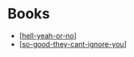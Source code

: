 # Books

- [[hell-yeah-or-no]]
- [[so-good-they-cant-ignore-you]]

[//begin]: # "Autogenerated link references for markdown compatibility"
[hell-yeah-or-no]: hell-yeah-or-no "Hell Yeah or No"
[so-good-they-cant-ignore-you]: so-good-they-cant-ignore-you "So good they can't ignore you"
[//end]: # "Autogenerated link references"